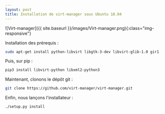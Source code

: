 ```yaml
---
layout: post
title: Installation de virt-manager sous Ubuntu 18.04
---
```

![Virt-manager]({{ site.baseurl }}/images/Virt-manager.png){:class="img-responsive"}

Installation des prérequis :

~~~bash
sudo apt-get install python-libvirt libgtk-3-dev libvirt-glib-1.0 gir1.2-gtk-vnc-2.0 gir1.2-spiceclientgtk-3.0 libosinfo-1.0 python-ipaddr gir1.2-vte-2.91 python-libxml2 python-requests python-libvirt python3-pip intltool
~~~

Puis, sur pip :

~~~bash
pip3 install libvirt-python libxml2-python3
~~~

Maintenant, clonons le dépôt git :

~~~bash
git clone https://github.com/virt-manager/virt-manager.git
~~~

Enfin, nous lançons l'installateur :

~~~bash
./setup.py install
~~~

